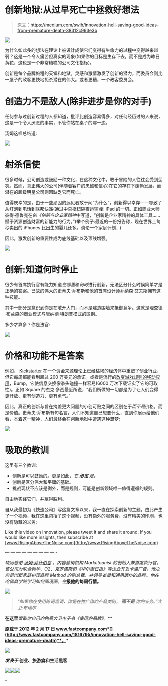 # 创新地狱:从过早死亡中拯救好想法

> 原文：<https://medium.com/swlh/innovation-hell-saving-good-ideas-from-premature-death-38312c993e3b>

![](img/cf3465cdb5daafedabdb37ad572bafc7.png)

为什么如此多的想法在理论上被设计成使它们变得有生命力的过程中变得越来越弱？这是一个令人痛苦但真实的现象(如果你的目标是生存下去，而不是成为昨日黄花，这也是一个非常糟糕的公司文化指标)。

创新是每个品牌旅程的天堂和地狱。灵感和激情激发了创新的潜力，而委员会则比一屋子的政客更快地扼杀潜在的伟大。或者更糟，一个政客委员会。

# **创造力不是敌人(除非进步是你的对手)**

任何参与过创新过程的人都知道，批评比创造容易得多，对任何经历过的人来说，这是一个令人厌恶的事实，不管你站在桌子的哪一边。

汤姆这样总结道:

![](img/f882d85d96caea9cb611f3409630d5be.png)

# **射杀信使**

很多时候，公司创造或鼓励一种文化，在这种文化中，敢于冒险的人往往会受到惩罚。然而，真正伟大的公司(伴随着客户的忠诚和信心)在它的存在下蓬勃发展，而潜在的超级明星公司则因缺乏它而死亡。

值得庆幸的是，由于一些顽固的远见者敢于问“为什么”，创新得以幸存——导致了从灯泡到电话到联邦快递(通过中央枢纽隔夜运输)到 iPad 的一切。正如商业大师彼得·德鲁克在*的《创新与企业家精神*中写道，“创新是企业家精神的具体工具……赋予资源创造财富的新能力的行为。”(举个例子:最近的一份报告称，现在世界上每秒卖出的 iPhones 比出生的婴儿还多。谈论一个家庭计划…)

因此，激发创新的重要性成为底线基础以及顶线增强。

![](img/8736263656eb2ef65f03a673b36876cb.png)

# **创新:知道何时停止**

很少有首席执行官有能力知道*在哪里*和*何时*进行创新，无法区分什么时候简单才是正确的答案。已故的伟大的史蒂夫·乔布斯和他的首席设计师乔纳森·艾夫斯拥有这种技能。

其中一部分是意识到你是在敞开大门，而不是建造围墙来抵御竞争。这就是理查德·布兰森的商业模式与唐纳德·特朗普模式的区别。

多少才算多？你是法官:

![](img/2ad866c19ced871690ee08a3c22f2743.png)

# **价格和功能不是答案**

例如， [Kickstarter](http://www.kickstarter.com/) 在一个资金来源理论上已经枯竭的经济体中重塑了创业行业，但它每周都能看到超过 200 万美元的承诺。或者是流行的[改变游戏规则的移动应用](http://www.fastcompany.com/1816610/why-entrepreneurs-must-focus-on-saying-no-bump-slashes-features)，Bump，它使信息交换像拳头碰撞一样容易(6000 万次下载证实了它的可取性)。正如 Square 的杰克·多西最近所说，“我们所做的一切都是为了让人们变得更开放、更有创造力、更有勇气。”

因此，真正的创新与旨在掩盖更大问题的小创可贴之间的区别在于*而不是*价格，而是价值。史蒂夫·乔布斯有句名言，人们不知道自己想要什么，直到你展示给他们看，本着这一精神，人们最终会在创新地狱中遭遇这种噩梦:

![](img/c3760865d75efab45376f26b15bb6cb0.png)

# **吸取的教训**

这里有三个教训:

*   创新是可以鼓励的。更是如此，*它* ***必定*** *是。*
*   创新是区分伟大和平庸的基础。
*   挑战现状不应该是例外，而是规则，可能是创新领域唯一值得遵循的规则。

自由地实践它们，并赢得胜利。

自从我最初为《快速公司》写这篇文章以来，我一直在探索创新的主题，由此产生了一个视频，我在这里包括了这个视频，没有额外的服务费，没有精美的印刷，也没有隐藏的义务:

Like this video on Innovation, please tweet it and share it around. If you would like more insights, then subscribe at [www.RisingAboveTheNoise.com](http://www.RisingAboveTheNoise.com)

— — — — — — — — — -

*特别感谢* [*汤姆·菲什伯恩*](http://www.fastcompany.com/person/tom-fishburne) *，内容营销机构 Marketoonist 的创始人兼首席执行官，该公司为联合利华、O2、克罗诺斯和《华尔街日报》等企业开发卡通广告。他之前是创新家庭护理品牌 Method 的副总裁，并领导雀巢和通用磨坊的品牌。他在哈佛商学院学习如何画漫画。在*[](http://tomfishburne.com/)**报他的每周行情。**

*[![](img/7bc3b303b8a9247562f71514b707b79a.png)](https://twitter.com/davidbrier)*

> **“如果你在使用陈词滥调，你是在推广你的产品类别，* ***而不是*** *你的业务。”大卫·布瑞尔**

**在这里***索取你自己的免费大卫电子书《幸运的品牌》。***

**原载于 2012 年 2 月 17 日 www.fastcompany.com*[](http://www.fastcompany.com/1816795/innovation-hell-saving-good-ideas-premature-death)**。***

**![](img/71d955550911c61d0aef4c66a71f8e15.png)**

***发表于* **创业、旅游癖和生活黑客****

**[![](img/0bf7ebc25c05a1d52c6add818a95aa71.png)](http://supply.us9.list-manage.com/subscribe?u=310af6eb2240d299c7032ef6c&id=d28d8861ad)****[![](img/1b4fd39dd738a88ac13336ad93f1049c.png)](https://blog.growth.supply/)****[![](img/93f21657a8ed7c0f741216a91b53c713.png)](https://twitter.com/swlh_)**

**-**